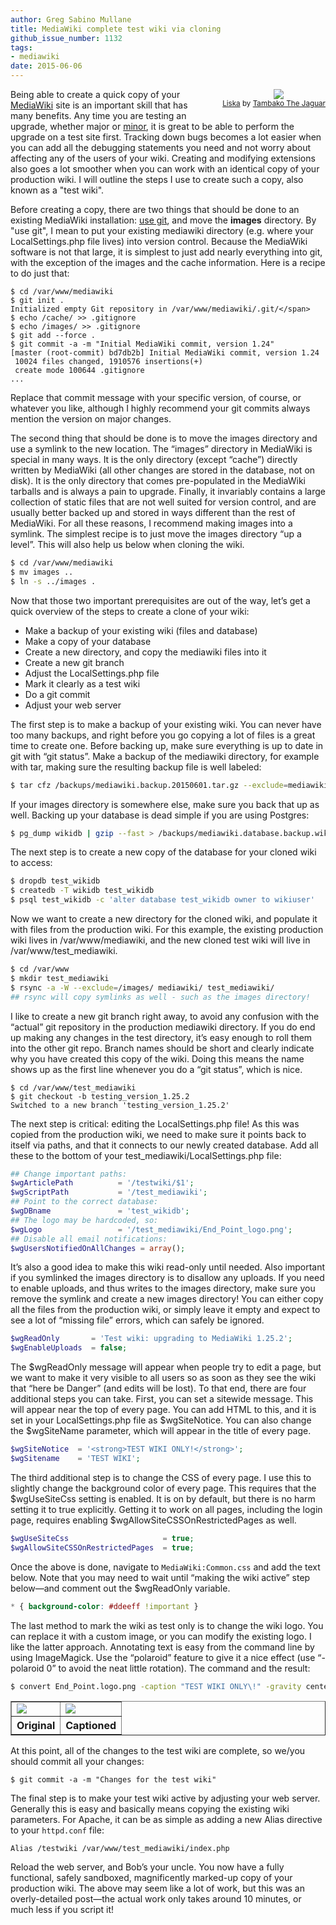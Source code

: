 ```yaml
---
author: Greg Sabino Mullane
title: MediaWiki complete test wiki via cloning
github_issue_number: 1132
tags:
- mediawiki
date: 2015-06-06
---
```


<div class="separator" style="clear: both; float:right; padding-left: 2em; padding-bottom: 1em; text-align: center;"><a href="/blog/2015/06/mediawiki-complete-test-wiki-via-cloning/image-0-big.jpeg" imageanchor="1" style="clear: right; margin-bottom: 1em; margin-left: 1em;"><img border="0" id="jA0EAgMCshiJ2sWFNg5gyVkDpsZvh+IoZdIClG04/TSA8gqRN8ct" src="/blog/2015/06/mediawiki-complete-test-wiki-via-cloning/image-0.jpeg"/></a><br/><small><a href="https://flic.kr/p/eavCXg">Liska</a> by <a href="https://www.flickr.com/photos/tambako/">Tambako The Jaguar</a></small></div>

Being able to create a quick copy of your [MediaWiki](https://www.mediawiki.org/wiki/MediaWiki) site is an important skill that has many benefits. Any time you are testing an upgrade, whether major or [minor](/blog/2014/10/mediawiki-minor-upgrade-with-patches), it is great to be able to perform the upgrade on a test site first. Tracking down bugs becomes a lot easier when you can add all the debugging statements you need and not worry about affecting any of the users of your wiki. Creating and modifying extensions also goes a lot smoother when you can work with an identical copy of your production wiki. I will outline the steps I use to create such a copy, also known as a "test wiki".

Before creating a copy, there are two things that should be done to an existing MediaWiki installation: [use git](http://sixrevisions.com/resources/git-tutorials-beginners/), and move the **images** directory. By "use git", I mean to put your existing mediawiki directory (e.g. where your LocalSettings.php file lives) into version control. Because the MediaWiki software is not that large, it is simplest to just add nearly everything into git, with the exception of the images and the cache information. Here is a recipe to do just that:

```plain
$ cd /var/www/mediawiki
$ git init .
Initialized empty Git repository in /var/www/mediawiki/.git/</span>
$ echo /cache/ >> .gitignore
$ echo /images/ >> .gitignore
$ git add --force .
$ git commit -a -m "Initial MediaWiki commit, version 1.24"
[master (root-commit) bd7db2b] Initial MediaWiki commit, version 1.24
 10024 files changed, 1910576 insertions(+)
 create mode 100644 .gitignore
...
```

Replace that commit message with your specific version, of course, or whatever you like, although I highly recommend your git commits always mention the version on major changes.

The second thing that should be done is to move the images directory and use a symlink to the new location. The “images” directory in MediaWiki is special in many ways. It is the only directory (except “cache”) directly written by MediaWiki (all other changes are stored in the database, not on disk). It is the only directory that comes pre-populated in the MediaWiki tarballs and is always a pain to upgrade. Finally, it invariably contains a large collection of static files that are not well suited for version control, and are usually better backed up and stored  in ways different than the rest of MediaWiki. For all these reasons, I recommend making images into a symlink. The simplest recipe is to just move the images directory “up a level”. This will also help us below when cloning the wiki.

```bash
$ cd /var/www/mediawiki
$ mv images ..
$ ln -s ../images .
```

Now that those two important prerequisites are out of the way, let’s get a quick overview of the steps to create a clone of your wiki:

- Make a backup of your existing wiki (files and database)
- Make a copy of your database
- Create a new directory, and copy the mediawiki files into it
- Create a new git branch
- Adjust the LocalSettings.php file
- Mark it clearly as a test wiki
- Do a git commit
- Adjust your web server

The first step is to make a backup of your existing wiki. You can never have too many backups, and right before you go copying a lot of files is a great time to create one. 
Before backing up, make sure everything is up to date in git with “git status”. Make a backup of the mediawiki directory, for example with tar, making sure the resulting backup file is well labeled:

```bash
$ tar cfz /backups/mediawiki.backup.20150601.tar.gz --exclude=mediawiki/cache --anchored mediawiki/
```

If your images directory is somewhere else, make sure you back that up as well. 
Backing up your database is dead simple if you are using Postgres:

```bash
$ pg_dump wikidb | gzip --fast > /backups/mediawiki.database.backup.wikidb.20150601.pg.gz
```

The next step is to create a new copy of the database for your cloned wiki to access:

```bash
$ dropdb test_wikidb
$ createdb -T wikidb test_wikidb
$ psql test_wikidb -c 'alter database test_wikidb owner to wikiuser'
```

Now we want to create a new directory for the cloned wiki, and populate it with files from the production wiki. For this example, the existing production wiki lives in /var/www/mediawiki, and the new cloned test wiki will live in /var/www/test_mediawiki.

```bash
$ cd /var/www
$ mkdir test_mediawiki
$ rsync -a -W --exclude=/images/ mediawiki/ test_mediawiki/
## rsync will copy symlinks as well - such as the images directory!
```

I like to create a new git branch right away, to avoid any confusion with the “actual” git 
repository in the production mediawiki directory. If you do end up making any changes in the test directory, it’s easy enough to roll them into the other git repo. 
Branch names should be short and clearly indicate why you have created this copy of the wiki. Doing this means the name shows up as the first line whenever you do a “git status”, which is nice.

```plain
$ cd /var/www/test_mediawiki
$ git checkout -b testing_version_1.25.2
Switched to a new branch 'testing_version_1.25.2'
```

The next step is critical: editing the LocalSettings.php file! 
As this was copied from the production wiki, we need to make sure it points back to itself via paths, and that it connects to our newly created database. Add all these to the bottom of your test_mediawiki/LocalSettings.php file:

```php
## Change important paths:
$wgArticlePath          = '/testwiki/$1';
$wgScriptPath           = '/test_mediawiki';
## Point to the correct database:
$wgDBname               = 'test_wikidb';
## The logo may be hardcoded, so:
$wgLogo                 = '/test_mediawiki/End_Point_logo.png';
## Disable all email notifications:
$wgUsersNotifiedOnAllChanges = array();
```

It’s also a good idea to make this wiki read-only until needed. Also important if you symlinked the images directory is to disallow any uploads. If you need to enable uploads, and thus writes to the images directory, make sure you remove the symlink and create a new images directory! You can either copy all the files from the production wiki, or simply leave it empty and expect to see a lot of “missing file” errors, which can safely be ignored.

```php
$wgReadOnly       = 'Test wiki: upgrading to MediaWiki 1.25.2';
$wgEnableUploads  = false;
```

The $wgReadOnly message will appear when people try to edit a page, but we want to make it very visible to all users so as soon as they see the wiki that “here be Danger” (and edits will be lost). To that end, there are four additional steps you can take. First, you can set a sitewide message. This will appear near the top of every page. You can add HTML to this, and it is set in your LocalSettings.php file as $wgSiteNotice. You can also change the $wgSiteName parameter, which will appear in the title of every page.

```php
$wgSiteNotice  = '<strong>TEST WIKI ONLY!</strong>';
$wgSitename    = 'TEST WIKI';
```

The third additional step is to change the CSS of every page. I use this to slightly change the background color of every page. This requires that the $wgUseSiteCss setting is enabled. It is on by default, but there is no harm setting it to true explicitly. 
Getting it to work on all pages, including the login page, requires enabling $wgAllowSiteCSSOnRestrictedPages as well.

```php
$wgUseSiteCss                     = true;
$wgAllowSiteCSSOnRestrictedPages  = true;
```

Once the above is done, navigate to `MediaWiki:Common.css` and add the text below. Note that you may need to wait until “making the wiki active” step below—​and comment out the $wgReadOnly variable.

```css
* { background-color: #ddeeff !important }
```

The last method to mark the wiki as test only is to change the wiki logo. You can replace it with a custom image, or you can modify the existing logo. I like the latter approach. 
Annotating text is easy from the command line by using ImageMagick. Use the “polaroid” feature to give it a nice effect (use “-polaroid 0” to avoid the neat little rotation). The command and the 
result:

```bash
$ convert End_Point.logo.png -caption "TEST WIKI ONLY\!" -gravity center -polaroid 20 End_Point.tilted.testonly.png
```

<table border="1">
<tbody><tr><td><a href="/blog/2015/06/mediawiki-complete-test-wiki-via-cloning/image-1.png" imageanchor="1"><img border="0" id="DpGxzTyk3O8za1Aig6jaLjob/evsLLg9TQpoLlnHUm2xImQk" src="/blog/2015/06/mediawiki-complete-test-wiki-via-cloning/image-1.png"/></a></td>
<td><a href="/blog/2015/06/mediawiki-complete-test-wiki-via-cloning/image-2.png" imageanchor="1"><img border="0" id="v/+S6fL1Nz6M3/jqUNUM8l4Pub/Ewg44E61hvYvcxQ===D/fO" src="/blog/2015/06/mediawiki-complete-test-wiki-via-cloning/image-2.png"/></a></td></tr>
<tr><th>Original</th><th>Captioned</th></tr>
</tbody></table>

At this point, all of the changes to the test wiki are complete, so we/you should commit all your changes:

```plain
$ git commit -a -m "Changes for the test wiki"
```

The final step is to make your test wiki active by adjusting your web server. Generally this is easy and basically means copying the existing wiki parameters. For Apache, it can be as simple as adding a new Alias directive to your `httpd.conf` file:

```plain
Alias /testwiki /var/www/test_mediawiki/index.php
```

Reload the web server, and Bob’s your uncle. You now have a fully functional, safely sandboxed, magnificently marked-up copy of your production wiki. The above may seem like a lot of work, but this was an overly-detailed post—​the actual work only takes around 10 minutes, or much less if you script it!
